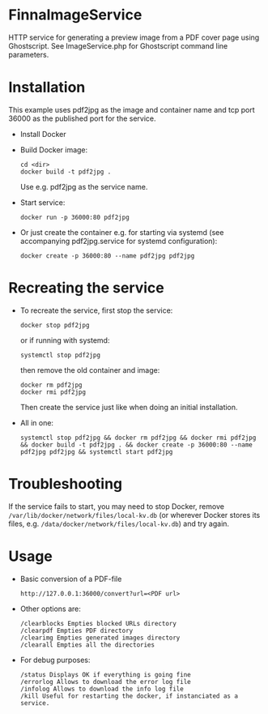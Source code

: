 # FinnaImageService

HTTP service for generating a preview image from a PDF cover page using Ghostscript.
See ImageService.php for Ghostscript command line parameters.

# Installation

This example uses pdf2jpg as the image and container name and tcp port 36000 as the published port for the service.

- Install Docker
- Build Docker image:

      cd <dir>
      docker build -t pdf2jpg .

  Use e.g. pdf2jpg as the service name.

- Start service:

      docker run -p 36000:80 pdf2jpg

- Or just create the container e.g. for starting via systemd (see accompanying pdf2jpg.service for systemd configuration):

      docker create -p 36000:80 --name pdf2jpg pdf2jpg

# Recreating the service

- To recreate the service, first stop the service:

      docker stop pdf2jpg

   or if running with systemd:

      systemctl stop pdf2jpg

   then remove the old container and image:

      docker rm pdf2jpg
      docker rmi pdf2jpg

  Then create the service just like when doing an initial installation.

- All in one:

      systemctl stop pdf2jpg && docker rm pdf2jpg && docker rmi pdf2jpg && docker build -t pdf2jpg . && docker create -p 36000:80 --name pdf2jpg pdf2jpg && systemctl start pdf2jpg

# Troubleshooting

If the service fails to start, you may need to stop Docker, remove `/var/lib/docker/network/files/local-kv.db` (or wherever Docker stores its files, e.g. `/data/docker/network/files/local-kv.db`) and try again.

# Usage
- Basic conversion of a PDF-file

      http://127.0.0.1:36000/convert?url=<PDF url>

- Other options are:

      /clearblocks Empties blocked URLs directory
      /clearpdf Empties PDF directory
      /clearimg Empties generated images directory
      /clearall Empties all the directories

- For debug purposes:

      /status Displays OK if everything is going fine
      /errorlog Allows to download the error log file
      /infolog Allows to download the info log file
      /kill Useful for restarting the docker, if instanciated as a service.

